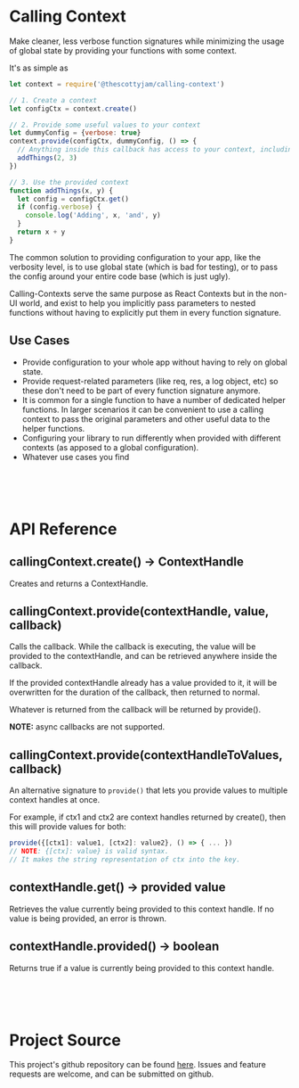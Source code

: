 # Calling Context

Make cleaner, less verbose function signatures while minimizing the usage of global state by providing your functions with some context.

It's as simple as
```js
let context = require('@thescottyjam/calling-context')

// 1. Create a context
let configCtx = context.create()

// 2. Provide some useful values to your context
let dummyConfig = {verbose: true}
context.provide(configCtx, dummyConfig, () => {
  // Anything inside this callback has access to your context, including addThings()
  addThings(2, 3)
})

// 3. Use the provided context
function addThings(x, y) {
  let config = configCtx.get()
  if (config.verbose) {
    console.log('Adding', x, 'and', y)
  }
  return x + y
}
```

The common solution to providing configuration to your app, like the verbosity level, is to use global state (which is bad for testing), or to pass the config around your entire code base (which is just ugly).

Calling-Contexts serve the same purpose as React Contexts but in the non-UI world, and exist to help you implicitly pass parameters to nested functions without having to explicitly put them in every function signature.

## Use Cases

* Provide configuration to your whole app without having to rely on global state.
* Provide request-related parameters (like req, res, a log object, etc) so these don't need to be part of every function signature anymore.
* It is common for a single function to have a number of dedicated helper functions. In larger scenarios it can be convenient to use a calling context to pass the original parameters and other useful data to the helper functions.
* Configuring your library to run differently when provided with different contexts (as apposed to a global configuration).
* Whatever use cases you find

<br/>
<br/>
<br/>

# API Reference

## callingContext.create() -> ContextHandle

Creates and returns a ContextHandle.

## callingContext.provide(contextHandle, value, callback)

Calls the callback. While the callback is executing, the value will be provided to the contextHandle, and can be retrieved anywhere inside the callback.

If the provided contextHandle already has a value provided to it, it will be overwritten for the duration of the callback, then returned to normal.

Whatever is returned from the callback will be returned by provide().

**NOTE:** async callbacks are not supported.

## callingContext.provide(contextHandleToValues, callback)

An alternative signature to `provide()` that lets you provide values to multiple context handles at once.

For example, if ctx1 and ctx2 are context handles returned by create(), then this will provide values for both:
```js
provide({[ctx1]: value1, [ctx2]: value2}, () => { ... })
// NOTE: {[ctx]: value} is valid syntax.
// It makes the string representation of ctx into the key.
```

## contextHandle.get() -> provided value

Retrieves the value currently being provided to this context handle. If no value is being provided, an error is thrown.

## contextHandle.provided() -> boolean

Returns true if a value is currently being provided to this context handle.

<br/>
<br/>
<br/>

# Project Source

This project's github repository can be found [here](https://github.com/theScottyJam/calling-context). Issues and feature requests are welcome, and can be submitted on github.